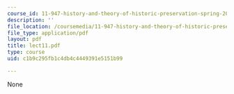 ```yaml
---
course_id: 11-947-history-and-theory-of-historic-preservation-spring-2007
description: ''
file_location: /coursemedia/11-947-history-and-theory-of-historic-preservation-spring-2007/c1b9c295fb1c4db4c4449391e5151b99_lect11.pdf
file_type: application/pdf
layout: pdf
title: lect11.pdf
type: course
uid: c1b9c295fb1c4db4c4449391e5151b99

---
```

None